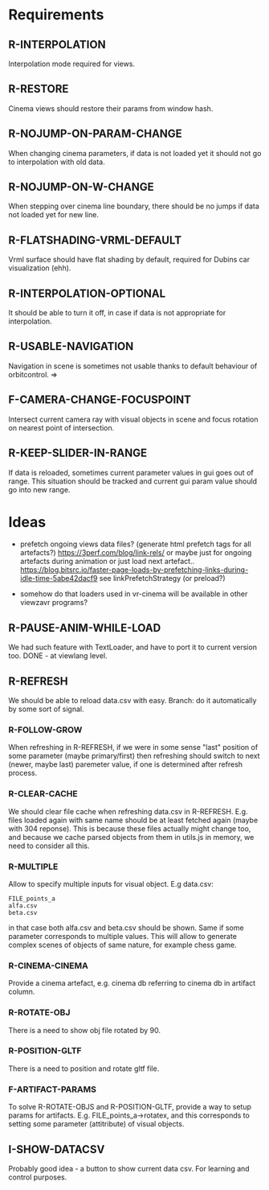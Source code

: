 # Requirements

## R-INTERPOLATION
Interpolation mode required for views.

## R-RESTORE
Cinema views should restore their params from window hash.

## R-NOJUMP-ON-PARAM-CHANGE
When changing cinema parameters, if data is not loaded yet it should not go to 
interpolation with old data.

## R-NOJUMP-ON-W-CHANGE
When stepping over cinema line boundary, there should be no jumps if data not loaded yet
for new line.

## R-FLATSHADING-VRML-DEFAULT
Vrml surface should have flat shading by default, required for Dubins car visualization (ehh).

## R-INTERPOLATION-OPTIONAL
It should be able to turn it off, in case if data is not appropriate for interpolation.

## R-USABLE-NAVIGATION
Navigation in scene is sometimes not usable thanks to default behaviour of orbitcontrol.
=>
## F-CAMERA-CHANGE-FOCUSPOINT
Intersect current camera ray with visual objects in scene and focus rotation on nearest point of intersection.

## R-KEEP-SLIDER-IN-RANGE
If data is reloaded, sometimes current parameter values in gui goes out of range.
This situation should be tracked and current gui param value should go into new range.

# Ideas

* prefetch ongoing views data files?
(generate html prefetch tags for all artefacts?)
https://3perf.com/blog/link-rels/
or maybe just for ongoing artefacts during animation
or just load next artefact..
https://blog.bitsrc.io/faster-page-loads-by-prefetching-links-during-idle-time-5abe42dacf9
see linkPrefetchStrategy (or preload?)

* somehow do that loaders used in vr-cinema will be available in other viewzavr programs?

## R-PAUSE-ANIM-WHILE-LOAD
We had such feature with TextLoader, and have to port it to current version too.
DONE - at viewlang level.

## R-REFRESH
We should be able to reload data.csv with easy.
Branch: do it automatically by some sort of signal.

### R-FOLLOW-GROW
When refreshing in R-REFRESH, if we were in some sense "last" position of some parameter (maybe primary/first)
then refreshing should switch to next (newer, maybe last) paremeter value, if one is determined after refresh process.

### R-CLEAR-CACHE
We should clear file cache when refreshing data.csv in R-REFRESH. E.g. files loaded again with same name should
be at least fetched again (maybe with 304 reponse). This is because these files actually might change too,
and because we cache parsed objects from them in utils.js in memory, we need to consider all this.

### R-MULTIPLE
Allow to specify multiple inputs for visual object. E.g data.csv:
```
FILE_points_a
alfa.csv
beta.csv
```
in that case both alfa.csv and beta.csv should be shown. Same if some parameter corresponds to multiple values.
This will allow to generate complex scenes of objects of same nature, for example chess game.

### R-CINEMA-CINEMA
Provide a cinema artefact, e.g. cinema db referring to cinema db in artifact column.

### R-ROTATE-OBJ
There is a need to show obj file rotated by 90.
### R-POSITION-GLTF
There is a need to position and rotate gltf file.
### F-ARTIFACT-PARAMS
To solve R-ROTATE-OBJS and R-POSITION-GLTF, provide a way to setup params for artifacts. 
E.g. FILE_points_a->rotatex, and this corresponds to setting some parameter (attitribute) of visual objects.

## I-SHOW-DATACSV
Probably good idea - a button to show current data csv. For learning and control purposes.